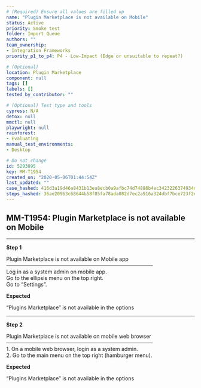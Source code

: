 ```yaml
---
# (Required) Ensure all values are filled up
name: "Plugin Marketplace is not available on Mobile"
status: Active
priority: Smoke test
folder: Import Queue
authors: ""
team_ownership: 
- Integration Frameworks
priority_p1_to_p4: P4 - Low-Impact (Edge or unsuitable to repeat?)

# (Optional)
location: Plugin Marketplace
component: null
tags: []
labels: []
tested_by_contributor: ""

# (Optional) Test type and tools
cypress: N/A
detox: null
mmctl: null
playwright: null
rainforest: 
- Evaluating
manual_test_environments:
- Desktop

# Do not change
id: 5293895
key: MM-T1954
created_on: "2020-05-06T01:44:54Z"
last_updated: ""
case_hashed: 416d3a19d46a8431b13ea8ecb0a9afbc74d74886b4ec3423226374934d5a41e706689208c49d28df6283c52a352d81b6
steps_hashed: 36ae20963c68644b58f85fa78ada082d7ec2a916a324dbf7bce723f2e51e5b780f57b639980eda5c5d1bf59857810379
---
```


<!-- (Auto-generated) Based on frontmatter's "key" and "name" -->

## MM-T1954: Plugin Marketplace is not available on Mobile

---

**Step 1**

Plugin Marketplace is not available on Mobile app\
————————————————————————————\
Log in as a system admin on mobile app.\
Go to the ellipsis menu on the top right.\
Go to “Settings”.

**Expected**

“Plugins Marketplace” is not available in the options

---

**Step 2**

Plugin Marketplace is not available on mobile web browser\
————————————————————————————\
1\. On a mobile web browser, login as a system admin.\
2\. Go to the main menu on the top right (hamburger menu).

**Expected**

“Plugins Marketplace” is not available in the options
